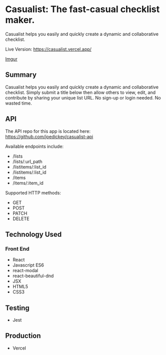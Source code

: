 # Casualist: The fast-casual checklist maker.

Casualist helps you easily and quickly create a dynamic and collaborative checklist. 

Live Version: <https://casualist.vercel.app/>

[Imgur](https://i.imgur.com/TbwgPmQ.png)

## Summary

Casualist helps you easily and quickly create a dynamic and collaborative checklist.  Simply submit a title below then allow others to view, edit, and contribute by sharing your unique list URL. No sign-up or login needed. No wasted time.


## API

The API repo for this app is located here: <https://github.com/joedickey/casualist-api>

Available endpoints include:
* /lists
* /lists/:url_path
* /listitems/:list_id
* /listitems/:list_id
* /items
* /items/:item_id


Supported HTTP methods:
* GET
* POST
* PATCH
* DELETE


## Technology Used

### Front End
* React
* Javascript ES6
* react-modal
* react-beautiful-dnd
* JSX
* HTML5
* CSS3

## Testing
* Jest

## Production
* Vercel
